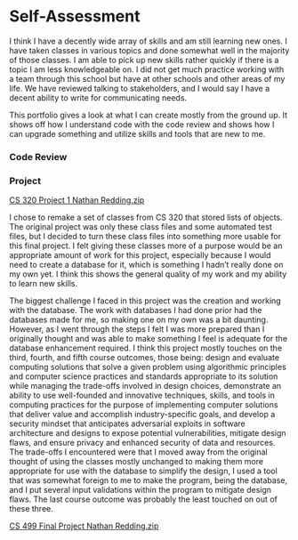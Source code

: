 # Self-Assessment

I think I have a decently wide array of skills and am still learning new ones. I have taken classes in various topics and done somewhat well in the majority of those classes. I am able to pick up new skills rather quickly if there is a topic I am less knowledgeable on. I did not get much practice working with a team through this school but have at other schools and other areas of my life. We have reviewed talking to stakeholders, and I would say I have a decent ability to write for communicating needs.

This portfolio gives a look at what I can create mostly from the ground up. It shows off how I understand code with the code review and shows how I can upgrade something and utilize skills and tools that are new to me.

### Code Review

### Project

[CS 320 Project 1 Nathan Redding.zip](https://github.com/nathanr90/nathanr90.github.io/blob/main/CS%20320%20Project%201%20Nathan%20Redding.zip)

I chose to remake a set of classes from CS 320 that stored lists of objects. The original project was only these class files and some automated test files, but I decided to turn these class files into something more usable for this final project. I felt giving these classes more of a purpose would be an appropriate amount of work for this project, especially because I would need to create a database for it, which is something I hadn’t really done on my own yet. I think this shows the general quality of my work and my ability to learn new skills.

The biggest challenge I faced in this project was the creation and working with the database. The work with databases I had done prior had the databases made for me, so making one on my own was a bit daunting. However, as I went through the steps I felt I was more prepared than I originally thought and was able to make something I feel is adequate for the database enhancement required. I think this project mostly touches on the third, fourth, and fifth course outcomes, those being: design and evaluate computing solutions that solve a given problem using algorithmic principles and computer science practices and standards appropriate to its solution while managing the trade-offs involved in design choices, demonstrate an ability to use well-founded and innovative techniques, skills, and tools in computing practices for the purpose of implementing computer solutions that deliver value and accomplish industry-specific goals, and develop a security mindset that anticipates adversarial exploits in software architecture and designs to expose potential vulnerabilities, mitigate design flaws, and ensure privacy and enhanced security of data and resources.  The trade-offs I encountered were that I moved away from the original thought of using the classes mostly unchanged to making them more appropriate for use with the database to simplify the design, I used a tool that was somewhat foreign to me to make the program, being the database, and I put several input validations within the program to mitigate design flaws. The last course outcome was probably the least touched on out of these three.

[CS 499 Final Project Nathan Redding.zip](https://github.com/nathanr90/nathanr90.github.io/blob/main/CS%20499%20Final%20Project%20Nathan%20Redding.zip)
